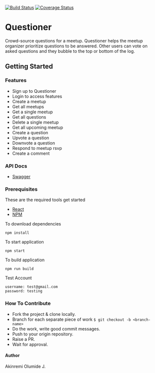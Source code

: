 [![Build Status](https://travis-ci.com/Akinmyde/Questioner-react.svg?branch=develop)](https://travis-ci.com/Akinmyde/Questioner-react)
[![Coverage Status](https://coveralls.io/repos/github/Akinmyde/Questioner-react/badge.svg?branch=develop)](https://coveralls.io/github/Akinmyde/Questioner-react?branch=develop)

# Questioner
Crowd-source questions for a meetup. Questioner helps the meetup organizer prioritize questions to be answered. Other users can vote on asked questions and they bubble to the top or bottom of the log.

## Getting Started

### Features

* Sign up to Questioner
* Login to access features
* Create a meetup
* Get all meetups
* Get a single meetup
* Get all questions
* Delete a single meetup
* Get all upcoming meetup
* Create a question
* Upvote a question
* Downvote a question
* Respond to meetup rsvp
* Create a comment

### API Docs
* [Swagger](https://app.swaggerhub.com/apis/CodeAce/Questioner/1.0.0)

### Prerequisites

These are the required tools get started

* [React](https://reactjs.org/)
* [NPM](https://www.npmjs.com/)

To download dependencies 

```
npm install 
```

To start application

```
npm start
```

To build application

```
npm run build
```

Test Account

```
username: test@gmail.com
password: testing
```

### How To Contribute
- Fork the project & clone locally.
- Branch for each separate piece of work `$ git checkout -b <branch-name>`
- Do the work, write good commit messages.
- Push to your origin repository.
- Raise a PR.
- Wait for approval.

#### Author
Akinremi Olumide J.